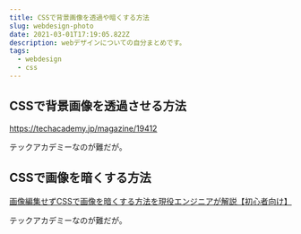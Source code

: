 ```yaml
---
title: CSSで背景画像を透過や暗くする方法
slug: webdesign-photo
date: 2021-03-01T17:19:05.822Z
description: webデザインについての自分まとめです。
tags:
  - webdesign
  - css
---
```

## CSSで背景画像を透過させる方法
<https://techacademy.jp/magazine/19412>

テックアカデミーなのが難だが。

## CSSで画像を暗くする方法
[画像編集せずCSSで画像を暗くする方法を現役エンジニアが解説【初心者向け】](https://techacademy.jp/magazine/34779)

テックアカデミーなのが難だが。